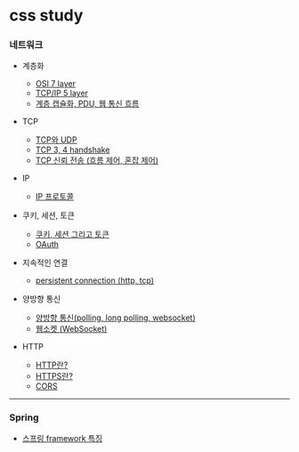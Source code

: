 # css study


### 네트워크
- 계층화
  - [OSI 7 layer](https://github.com/q6801/study/blob/main/CS/Network/OSI%207%20layer.md)
  - [TCP/IP 5 layer](https://github.com/q6801/study/blob/main/CS/Network/TCP%20IP%205%20layer.md)
  - [계층 캡슐화, PDU, 웹 통신 흐름](https://github.com/q6801/study/blob/main/CS/Network/Network%20flow.md)

- TCP
  - [TCP와 UDP](https://github.com/q6801/study/blob/main/CS/Network/TCP%20and%20UDP.md)
  - [TCP 3, 4 handshake](https://github.com/q6801/study/blob/main/CS/Network/TCP%203%2C%204%20handshake.md)
  - [TCP 신뢰 전송 (흐름 제어, 혼잡 제어)](https://github.com/q6801/study/blob/main/CS/Network/TCP%20reliable%20delivery.md)

- IP
  - [IP 프로토콜](https://github.com/q6801/study/blob/main/CS/Network/Ip%20protocol.md)

- 쿠키, 세션, 토큰
  - [쿠키, 세션 그리고 토큰](https://github.com/q6801/study/blob/main/CS/Network/Cookie%2C%20Session%2C%20Token.md)
  - [OAuth](https://github.com/q6801/study/blob/main/CS/Network/OAuth.md)
- 지속적인 연결
  - [persistent connection (http, tcp)](https://github.com/q6801/study/blob/main/CS/Network/Persistent%20Connection.md)
- 양방향 통신  
  - [양방향 통신(polling, long polling, websocket)](https://github.com/q6801/study/blob/main/CS/Network/Full%20Duplex%20Connection.md)
  - [웹소켓 (WebSocket)](https://github.com/q6801/study/blob/main/CS/Network/WebSocket.md)

- HTTP
  - [HTTP란?](https://github.com/q6801/study/blob/main/CS/Network/HTTP.md)
  - [HTTPS란?](https://github.com/q6801/study/blob/main/CS/Network/HTTPS.md)
  - [CORS](https://github.com/q6801/study/blob/main/CS/Network/CORS.md)
---

### Spring
- [스프링 framework 특징](https://github.com/q6801/study/blob/main/CS/Spring/Spring%20framework%20features.md)
